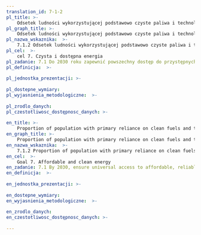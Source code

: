 ```yaml
---
translation_id: 7-1-2
pl_title: >-
    Odsetek ludności wykorzystującej podstawowo czyste paliwa i technologie
pl_graph_title: >-
    Odsetek ludności wykorzystującej podstawowo czyste paliwa i technologie
pl_nazwa_wskaznika:  >-
    7.1.2 Odsetek ludności wykorzystującej podstawowo czyste paliwa i technologie
pl_cel:  >-
    cel 7. Czysta i dostępna energia
pl_zadanie: 7.1 Do 2030 roku zapewnić powszechny dostęp do przystępnych cenowo, niezawodnych i nowoczesnych usług energetycznych.
pl_definicja:  >-
    
pl_jednostka_prezentacji: >-
    
pl_dostepne_wymiary: 
pl_wyjasnienia_metodologiczne:  >-
    
pl_zrodlo_danych: 
pl_czestotliwosc_dostępnosc_danych: >-
    
en_title: >-
    Proportion of population with primary reliance on clean fuels and technology
en_graph_title: >-
    Proportion of population with primary reliance on clean fuels and technology
en_nazwa_wskaznika:  >-
    7.1.2 Proportion of population with primary reliance on clean fuels and technology
en_cel:  >-
    Goal 7. Affordable and clean energy
en_zadanie: 7.1 By 2030, ensure universal access to affordable, reliable and modern energy services
en_definicja:  >-
    
en_jednostka_prezentacji: >-
    
en_dostepne_wymiary: 
en_wyjasnienia_metodologiczne:  >-
    
en_zrodlo_danych: 
en_czestotliwosc_dostępnosc_danych: >-
    
---
```

